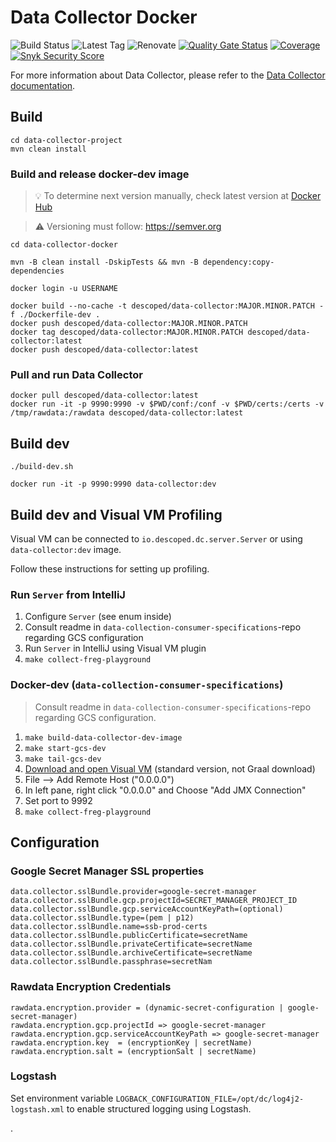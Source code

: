 # Data Collector Docker

![Build Status](https://img.shields.io/github/actions/workflow/status/descoped/data-collector-docker/coverage-and-sonar-analysis.yml)
![Latest Tag](https://img.shields.io/github/v/tag/descoped/data-collector-docker)
![Renovate](https://img.shields.io/badge/renovate-enabled-brightgreen.svg)
[![Quality Gate Status](https://sonarcloud.io/api/project_badges/measure?project=descoped_data-collector-docker&metric=alert_status)](https://sonarcloud.io/summary/new_code?id=descoped_data-collector-docker) [![Coverage](https://sonarcloud.io/api/project_badges/measure?project=descoped_data-collector-docker&metric=coverage)](https://sonarcloud.io/summary/new_code?id=descoped_data-collector-docker)
[![Snyk Security Score](https://snyk.io/test/github/descoped/data-collector-docker/badge.svg)](https://snyk.io/test/github/descoped/data-collector-docker)

For more information about Data Collector, please refer to
the [Data Collector documentation](https://github.com/descoped/data-collector-project).


## Build

```
cd data-collector-project
mvn clean install
```

### Build and release docker-dev image

> :bulb: To determine next version manually, check latest version
> at [Docker Hub](https://cloud.docker.com/u/descoped/repository/docker/descoped/data-collector/tags)

> :warning: Versioning must follow: https://semver.org

```
cd data-collector-docker

mvn -B clean install -DskipTests && mvn -B dependency:copy-dependencies

docker login -u USERNAME

docker build --no-cache -t descoped/data-collector:MAJOR.MINOR.PATCH -f ./Dockerfile-dev .
docker push descoped/data-collector:MAJOR.MINOR.PATCH
docker tag descoped/data-collector:MAJOR.MINOR.PATCH descoped/data-collector:latest
docker push descoped/data-collector:latest
```

### Pull and run Data Collector

```
docker pull descoped/data-collector:latest
docker run -it -p 9990:9990 -v $PWD/conf:/conf -v $PWD/certs:/certs -v /tmp/rawdata:/rawdata descoped/data-collector:latest
```

## Build dev

```
./build-dev.sh

docker run -it -p 9990:9990 data-collector:dev
```

## Build dev and Visual VM Profiling

Visual VM can be connected to `io.descoped.dc.server.Server` or using `data-collector:dev` image.

Follow these instructions for setting up profiling.

### Run `Server` from IntelliJ

1. Configure `Server` (see enum inside)
1. Consult readme in `data-collection-consumer-specifications`-repo regarding GCS configuration
1. Run `Server` in IntelliJ using Visual VM plugin
1. `make collect-freg-playground`

### Docker-dev (`data-collection-consumer-specifications`)

> Consult readme in `data-collection-consumer-specifications`-repo regarding GCS configuration.

1. `make build-data-collector-dev-image`
1. `make start-gcs-dev`
1. `make tail-gcs-dev`
1. [Download and open Visual VM](https://visualvm.github.io/) (standard version, not Graal download)
1. File --> Add Remote Host ("0.0.0.0")
1. In left pane, right click "0.0.0.0" and Choose "Add JMX Connection"
1. Set port to 9992
1. `make collect-freg-playground`

## Configuration

### Google Secret Manager SSL properties

```
data.collector.sslBundle.provider=google-secret-manager
data.collector.sslBundle.gcp.projectId=SECRET_MANAGER_PROJECT_ID
data.collector.sslBundle.gcp.serviceAccountKeyPath=(optional)
data.collector.sslBundle.type=(pem | p12)
data.collector.sslBundle.name=ssb-prod-certs
data.collector.sslBundle.publicCertificate=secretName
data.collector.sslBundle.privateCertificate=secretName
data.collector.sslBundle.archiveCertificate=secretName
data.collector.sslBundle.passphrase=secretNam
```

### Rawdata Encryption Credentials

```
rawdata.encryption.provider = (dynamic-secret-configuration | google-secret-manager)
rawdata.encryption.gcp.projectId => google-secret-manager
rawdata.encryption.gcp.serviceAccountKeyPath => google-secret-manager
rawdata.encryption.key  = (encryptionKey | secretName)
rawdata.encryption.salt = (encryptionSalt | secretName)
```

### Logstash

Set environment variable `LOGBACK_CONFIGURATION_FILE=/opt/dc/log4j2-logstash.xml` to enable structured logging using
Logstash.

.
